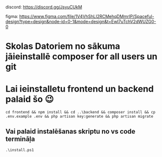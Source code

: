 
discord: https://discord.gg/JsyuCUkM

figma: https://www.figma.com/file/1V4VhShLI2RCMehqDMmrIP/Spaceful-design?type=design&node-id=0-1&mode=design&t=EwI7uTchV2dWUZG0-0

# Skolas Datoriem no sākuma jāieinstallē composer for all users un git

# Lai ieinstalletu frontend un backend palaid šo 😉
`cd frontend && npm install && cd ..\backend && composer install && cp .env.example .env && php artisan key:generate && php artisan migrate`
## Vai palaid instalēšanas skriptu no vs code termināļa
`.\install.ps1`
